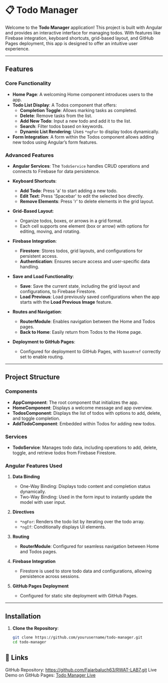 # 📋 Todo Manager

Welcome to the **Todo Manager** application! This project is built with Angular and provides an interactive interface for managing todos. With features like Firebase integration, keyboard shortcuts, grid-based layout, and GitHub Pages deployment, this app is designed to offer an intuitive user experience.

---

##  Features

###  Core Functionality

- **Home Page**: A welcoming Home component introduces users to the app.
- **Todo List Display**: A Todos component that offers:
  - **Completion Toggle**: Allows marking tasks as completed.
  - **Delete**: Remove tasks from the list.
  - **Add New Todo**: Input a new todo and add it to the list.
  - **Search**: Filter todos based on keywords.
  - **Dynamic List Rendering**: Uses `*ngFor` to display todos dynamically.
- **Form Integration**: A form within the Todos component allows adding new todos using Angular’s form features.

###  Advanced Features

- **Angular Services**: The `TodoService` handles CRUD operations and connects to Firebase for data persistence.
- **Keyboard Shortcuts**:
  - **Add Todo**: Press 'a' to start adding a new todo.
  - **Edit Text**: Press 'Spacebar' to edit the selected box directly.
  - **Remove Elements**: Press 'r' to delete elements in the grid layout.

- **Grid-Based Layout**:
  - Organize todos, boxes, or arrows in a grid format.
  - Each cell supports one element (box or arrow) with options for editing, moving, and rotating.

- **Firebase Integration**:
  - **Firestore**: Stores todos, grid layouts, and configurations for persistent access.
  - **Authentication**: Ensures secure access and user-specific data handling.

- **Save and Load Functionality**:
  - **Save**: Save the current state, including the grid layout and configurations, to Firebase Firestore.
  - **Load Previous**: Load previously saved configurations when the app starts with the **Load Previous Image** feature.

- **Routes and Navigation**:
  - **RouterModule**: Enables navigation between the Home and Todos pages.
  - **Back to Home**: Easily return from Todos to the Home page.

- **Deployment to GitHub Pages**:
  - Configured for deployment to GitHub Pages, with `baseHref` correctly set to enable routing.

---

##  Project Structure

### Components

- **AppComponent**: The root component that initializes the app.
- **HomeComponent**: Displays a welcome message and app overview.
- **TodosComponent**: Displays the list of todos with options to add, delete, and toggle completion.
- **AddTodoComponent**: Embedded within Todos for adding new todos.

### Services

- **TodoService**: Manages todo data, including operations to add, delete, toggle, and retrieve todos from Firebase Firestore.

### Angular Features Used

1. **Data Binding**
   - One-Way Binding: Displays todo content and completion status dynamically.
   - Two-Way Binding: Used in the form input to instantly update the model with user input.

2. **Directives**
   - `*ngFor`: Renders the todo list by iterating over the todo array.
   - `*ngIf`: Conditionally displays UI elements.

3. **Routing**
   - **RouterModule**: Configured for seamless navigation between Home and Todos pages.

4. **Firebase Integration**
   - Firestore is used to store todo data and configurations, allowing persistence across sessions.

5. **GitHub Pages Deployment**
   - Configured for static site deployment with GitHub Pages.

---

##  Installation

1. **Clone the Repository**:  
   ```bash
   git clone https://github.com/yourusername/todo-manager.git
   cd todo-manager


## 🔗 Links
GitHub Repository: https://github.com/Fajarbaluch63/RWAT-LAB7.git
Live Demo on GitHub Pages: [Todo Manager Live](https://fajarbaluch63.github.io/RWAT-LAB7/)


